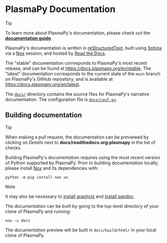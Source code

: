 # PlasmaPy Documentation

[**documentation guide**]: https://docs.plasmapy.org/en/latest/contributing/doc_guide.html
[Sphinx]: https://www.sphinx-doc.org
[Nox]: https://nox.thea.codes
[Read the Docs]: https://about.readthedocs.com
[reStructuredText]: https://www.sphinx-doc.org/en/master/usage/restructuredtext/basics.html#rst-primer
[`docs/`]: .
[`docs/conf.py`]: conf.py
[install graphviz]: https://graphviz.org/download
[install pandoc]: https://pandoc.org/installing.html

> [!TIP]
> To learn more about PlasmaPy's documentation, please check out the
> [**documentation guide**].

PlasmaPy's documentation is written in [reStructuredText], built using
[Sphinx] via a [Nox] session, and hosted by [Read the Docs].

The "stable" documentation corresponds to PlasmaPy's most recent
release, and can be found at https://docs.plasmapy.org/en/stable. The
"latest" documentation corresponds to the current state of the `main`
branch on PlasmaPy's GitHub repository, and is available at
https://docs.plasmapy.org/en/latest.

The [`docs/`] directory contains the source files for PlasmaPy's
narrative documentation. The configuration file is [`docs/conf.py`].

## Building documentation

> [!TIP]
> When making a pull request, the documentation can be previewed by
> clicking on *Details* next to **docs/readthedocs.org:plasmapy** in the
> list of checks.

Building PlasmaPy's documentation requires using the most recent version
of Python supported by PlasmaPy. Prior to building documentation
locally, please install [Nox] and its dependencies with:

```shell
python -m pip install nox uv
```

> [!NOTE]
> It may also be necessary to [install graphviz] and [install pandoc].

The documentation can be built by going to the top-level directory of
your clone of PlasmaPy and running:

```shell
nox -s docs
```

The documentation preview will be built in `docs/build/html/` in your
local clone of PlasmaPy.
